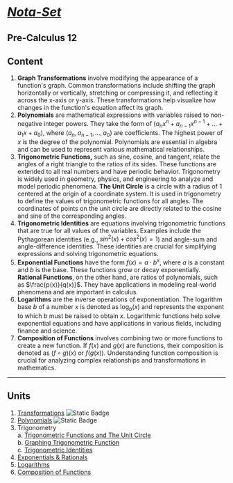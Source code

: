 # [***Nota-Set***](index.md)
## <i class="fa-solid fa-circle-xmark"></i> Pre-Calculus 12
## Content

1. **Graph Transformations** involve modifying the appearance of a function's graph. Common transformations include shifting the graph horizontally or vertically, stretching or compressing it, and reflecting it across the x-axis or y-axis. These transformations help visualize how changes in the function's equation affect its graph.
2. **Polynomials** are mathematical expressions with variables raised to non-negative integer powers. They take the form of $(a_nx^n + a_{n-1}x^{n-1} + \ldots + a_1x + a_0)$, where $(a_n, a_{n-1}, \ldots, a_0)$ are coefficients. The highest power of $x$ is the degree of the polynomial. Polynomials are essential in algebra and can be used to represent various mathematical relationships.
3. **Trigonometric Functions,** such as sine, cosine, and tangent, relate the angles of a right triangle to the ratios of its sides. These functions are extended to all real numbers and have periodic behavior. Trigonometry is widely used in geometry, physics, and engineering to analyze and model periodic phenomena. **The Unit Circle** is a circle with a radius of 1 centered at the origin of a coordinate system. It is used in trigonometry to define the values of trigonometric functions for all angles. The coordinates of points on the unit circle are directly related to the cosine and sine of the corresponding angles.
4. **Trigonometric Identities** are equations involving trigonometric functions that are true for all values of the variables. Examples include the Pythagorean identities (e.g., $sin^2(x) + cos^2(x) = 1$) and angle-sum and angle-difference identities. These identities are crucial for simplifying expressions and solving trigonometric equations.
5. **Exponential Functions** have the form $f(x) = a \cdot b^x$, where $a$ is a constant and $b$ is the base. These functions grow or decay exponentially. **Rational Functions**, on the other hand, are ratios of polynomials, such as $\frac{p(x)}{q(x)}$. They have applications in modeling real-world phenomena and are important in calculus.
6. **Logarithms** are the inverse operations of exponentiation. The logarithm base $b$ of a number $x$ is denoted as $\log_b(x)$ and represents the exponent to which $b$ must be raised to obtain $x$. Logarithmic functions help solve exponential equations and have applications in various fields, including finance and science.
7. **Composition of Functions** involves combining two or more functions to create a new function. If $f(x)$ and $g(x)$ are functions, their composition is denoted as $(f \circ g)(x)$ or $f(g(x))$. Understanding function composition is crucial for analyzing complex relationships and transformations in mathematics.

---

## **Units**

1. [Transformations](pc12/trans.html) ![Static Badge](https://img.shields.io/badge/NoMD_ZM_Compliance-Compliant-green?logo=adguard)
2. [Polynomials](pc12/poly.html) ![Static Badge](https://img.shields.io/badge/NoMD_ZM_Compliance-Compliant-green?logo=adguard)
3. Trigonometry \
    a. [Trigonometric Functions and The Unit Circle](trigf.md) \
    b. [Graphing Trigonometric Function](trigf.md) \
    c. [Trigonometric Identities](trigi.md)
4. [Exponentials & Rationals](pc12/exp.md)
5. [Logarithms](pc12/log.md)
6. [Composition of Functions](pc12/comp.md)


<link rel="stylesheet" href="https://cdnjs.cloudflare.com/ajax/libs/font-awesome/6.3.0/css/all.min.css">
